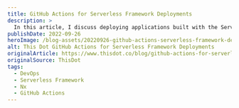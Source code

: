 ```yaml
---
title: GitHub Actions for Serverless Framework Deployments
description: >
  In this article, I discuss deploying applications built with the Serverless Framework and Nx utilizing GitHub Actions and some of the reasons you may want to consider using this strategy.
publishDate: 2022-09-26
heroImage: /blog-assets/20220926-github-actions-serverless-framework-deploys.webp
alt: This Dot GitHub Actions for Serverless Framework Deployments
originalArticle: https://www.thisdot.co/blog/github-actions-for-serverless-framework-deployments
originalSource: ThisDot
tags:
  - DevOps
  - Serverless Framework
  - Nx
  - GitHub Actions
---
```

